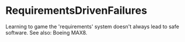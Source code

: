 # RequirementsDrivenFailures
Learning to game the 'requirements' system doesn't always lead to safe software. See also: Boeing MAX8.
